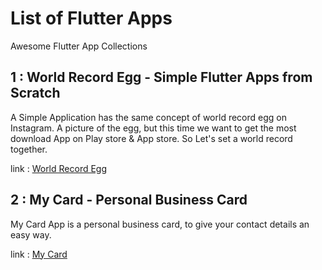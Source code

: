 # List of Flutter Apps

Awesome Flutter App Collections

## 1 : World Record Egg - Simple Flutter Apps from Scratch
A Simple Application has the same concept of world record egg on Instagram. A picture of the egg, but this time we want to get the most download App on Play store & App store. So Let's set a world record together.

link : [World Record Egg](https://github.com/amineoumous/flutter_world_record_egg)

## 2 : My Card - Personal Business Card
My Card App is a personal business card, to give your contact details an easy way.

link : [My Card](https://github.com/amineoumous/flutter_my_card)

